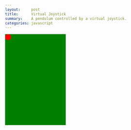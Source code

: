 ```yaml
---
layout:     post
title:      Virtual Joystick
summary:    A pendulum controlled by a virtual joystick.
categories: javascript
---
```


<div id="feld" style="position:relative; width:200px; height:300px;
    background:green">
    <div id="pendel" style="position:absolute; width:20px; height:20px;
      background:red; border-radius:100%"></div>
</div>

<script src="{{ site.baseurl}}/js/virtualjoystick.js"></script>
<script type="text/javascript">
    var feld = document.getElementById('feld');
    var pendel = document.getElementById('pendel');

    var maxW = feld.clientWidth - pendel.clientWidth;
    var maxH = feld.clientHeight - pendel.clientHeight;

    var joystick = new VirtualJoystick({
      container: feld,
      strokeStyle: 'cyan',
      mouseSupport: true,
      limitStickTravel: true,
      stickRadius: 90
    });

    function handleJoystick() {
      var x = joystick.deltaY();
      var y = joystick.deltaX();

      x += 90;
      y += 90;

      pendel.style.left = (maxW*y/180 - pendel.clientWidth/2) + "px";
      pendel.style.top  = (maxH*x/180 - pendel.clientHeight/2) + "px";
    }

    setInterval(handleJoystick, 1000/10);
</script>
